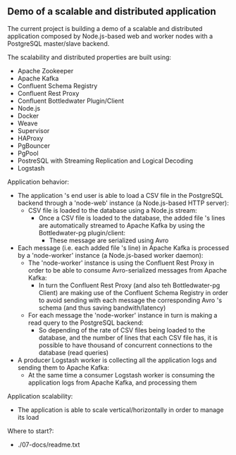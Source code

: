 

## Demo of a scalable and distributed application

The current project is building a demo of a scalable and distributed application composed by Node.js-based web and worker nodes with a PostgreSQL master/slave backend.

The scalability and distributed properties are built using:
* Apache Zookeeper
* Apache Kafka 
* Confluent Schema Registry
* Confluent Rest Proxy
* Confluent Bottledwater Plugin/Client
* Node.js
* Docker
* Weave
* Supervisor
* HAProxy
* PgBouncer
* PgPool
* PostreSQL with Streaming Replication and Logical Decoding
* Logstash


Application behavior:
* The application 's end user is able to load a CSV file in the PostgreSQL backend through a 'node-web' instance (a Node.js-based HTTP server):
    * CSV file is loaded to the database using a Node.js stream:
        * Once a CSV file is loaded to the database, the added file 's lines are automatically streamed to Apache Kafka by using the Bottledwater-pg plugin/client:
            * These message are serialized using Avro
* Each message (i.e. each added file 's line) in Apache Kafka is processed by a 'node-worker' instance (a Node.js-based worker daemon):
    * The 'node-worker' instance is using the Confluent Rest Proxy in order to be able to consume Avro-serialized messages from Apache Kafka: 
        * In turn the Confluent Rest Proxy (and also teh Bottledwater-pg Client) are making use of the Confluent Schema Registry in order to avoid sending with each message the corresponding Avro 's schema (and thus saving bandwith/latency)
    * For each message the 'node-worker' instance in turn is making a read query to the PostgreSQL backend:
        * So depending of the rate of CSV files being loaded to the database, and the number of lines that each CSV file has, it is possible to have thousand of concurrent connections to the database (read queries)
* A producer Logstash worker is collecting all the application logs and sending them to Apache Kafka:
    * At the same time a consumer Logstash worker is consuming the application logs from Apache Kafka, and processing them

Application scalability:
* The application is able to scale vertical/horizontally in order to manage its load

Where to start?:
* ./07-docs/readme.txt
